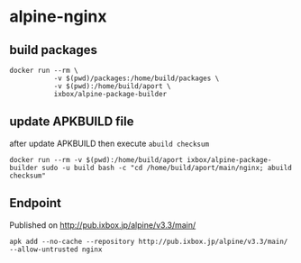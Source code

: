 # alpine-nginx

## build packages
```
docker run --rm \
           -v $(pwd)/packages:/home/build/packages \
           -v $(pwd):/home/build/aport \
           ixbox/alpine-package-builder
```

## update APKBUILD file

after update APKBUILD then execute ```abuild checksum```

```
docker run --rm -v $(pwd):/home/build/aport ixbox/alpine-package-builder sudo -u build bash -c "cd /home/build/aport/main/nginx; abuild checksum"
```


## Endpoint

Published on http://pub.ixbox.jp/alpine/v3.3/main/

```
apk add --no-cache --repository http://pub.ixbox.jp/alpine/v3.3/main/ --allow-untrusted nginx
```

